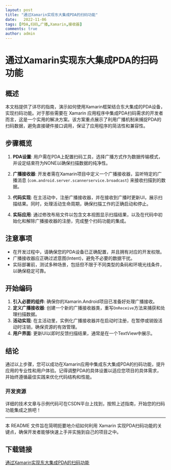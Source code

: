 ```yaml
---
layout: post
title: "通过Xamarin实现东大集成PDA的扫码功能"
date:   2022-11-06
tags: [PDA,扫码,广播,Xamarin,接收器]
comments: true
author: admin
---
```

# 通过Xamarin实现东大集成PDA的扫码功能

## 概述

本文档提供了详尽的指南，演示如何使用Xamarin框架结合东大集成的PDA设备，实现扫码功能。对于那些需要在 Xamarin 应用程序中集成PDA扫码需求的开发者而言，这是一个实用的解决方案。该方案重点展示了利用广播机制来捕捉PDA的扫码数据，避免直接硬件接口调用，保证了应用程序的简洁性和兼容性。

## 步骤概览

1. **PDA设置**: 用户需在PDA上配置扫码工具，选择广播方式作为数据传输模式，并设定结束符为NONE以确保扫描数据的纯净性。
   
2. **广播接收器**: 开发者需在Xamarin项目中定义一个广播接收器，监听特定的广播消息 (`com.android.server.scannerservice.broadcast`) 来接收扫描到的数据。

3. **代码实现**: 在主活动中，注册广播接收器，并在接收到广播时更新UI，展示扫描结果。同时，处理活动生命周期，确保扫描工作的正确启动和停止。

4. **实际应用**: 通过修改布局文件以包含文本视图显示扫描结果，以及在代码中初始化和解除广播接收器的注册，完成整个扫码功能的集成。

## 注意事项

- 在开发过程中，请确保您的PDA设备已正确配置，并且拥有对应的开发权限。
- 广播接收器应正确过滤意图(Intent)，避免不必要的数据干扰。
- 实际部署前，测试多种场景，包括但不限于不同类型的条码和环境光线条件，以确保稳定可靠。

## 开始编码

1. **引入必要的组件**: 确保你的Xamarin.Android项目已准备好处理广播接收。
2. **定义广播接收器**: 创建一个新的广播接收器类，重写`OnReceive`方法来捕获和处理扫描数据。
3. **活动实现**: 在主活动里，实例化广播接收器并在启动时注册，在暂停或销毁活动时注销，确保资源的有效管理。
4. **用户界面**: 更新UI以即时反馈扫描结果，通常是在一个TextView中展示。

## 结论

通过以上步骤，您可以成功在Xamarin应用中集成东大集成PDA的扫码功能，提升应用的专业性和用户体验。记得调整PDA的具体设置以适应您项目的具体需求，并始终遵循最佳实践来优化代码结构和性能。

### 开发资源

详细的技术文章与示例代码可在CSDN平台上找到，按照上述指南，开始您的扫码功能集成之旅吧！

---

本 README 文件旨在简明扼要地介绍如何利用 Xamarin 实现PDA扫码功能的关键点，确保开发者能够快速上手并实施到自己的项目之中。

## 下载链接

[通过Xamarin实现东大集成PDA的扫码功能](https://pan.quark.cn/s/591265d2f629)